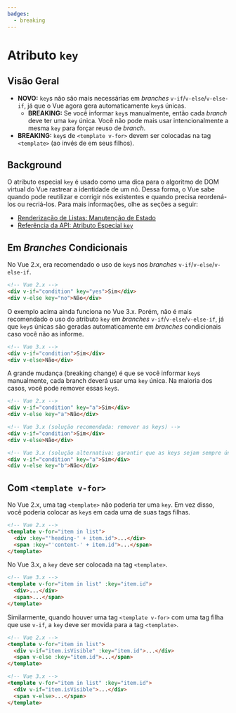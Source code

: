 ```yaml
---
badges:
  - breaking
---
```


# Atributo `key` <MigrationBadges :badges="$frontmatter.badges" />

## Visão Geral

- **NOVO:** `key`s não são mais necessárias em _branches_ `v-if`/`v-else`/`v-else-if`, já que o Vue agora gera automaticamente `key`s únicas.
  - **BREAKING:** Se você informar `key`s manualmente, então cada _branch_ deve ter uma `key` única. Você não pode mais usar intencionalmente a mesma `key` para forçar reuso de _branch_.
- **BREAKING:** `key`s de `<template v-for>` devem ser colocadas na tag `<template>` (ao invés de em seus filhos).

## Background

O atributo especial `key` é usado como uma dica para o algoritmo de DOM virtual do Vue rastrear a identidade de um nó. Dessa forma, o Vue sabe quando pode reutilizar e corrigir nós existentes e quando precisa reordená-los ou recriá-los. Para mais informações, olhe as seções a seguir:

- [Renderização de Listas: Manutenção de Estado](/guide/list.html#manutencao-de-estado)
- [Referência da API: Atributo Especial `key`](/api/special-attributes.html#key)

## Em _Branches_ Condicionais

No Vue 2.x, era recomendado o uso de `key`s nos _branches_ `v-if`/`v-else`/`v-else-if`.

```html
<!-- Vue 2.x -->
<div v-if="condition" key="yes">Sim</div>
<div v-else key="no">Não</div>
```

O exemplo acima ainda funciona no Vue 3.x. Porém, não é mais recomendado o uso do atributo `key` em _branches_ `v-if`/`v-else`/`v-else-if`, já que `key`s únicas são geradas automaticamente em _branches_ condicionais caso você não as informe.

```html
<!-- Vue 3.x -->
<div v-if="condition">Sim</div>
<div v-else>Não</div>
```

A grande mudança (breaking change) é que se você informar `key`s manualmente, cada branch deverá usar uma `key` única. Na maioria dos casos, você pode remover essas `key`s.

```html
<!-- Vue 2.x -->
<div v-if="condition" key="a">Sim</div>
<div v-else key="a">Não</div>

<!-- Vue 3.x (solução recomendada: remover as keys) -->
<div v-if="condition">Sim</div>
<div v-else>Não</div>

<!-- Vue 3.x (solução alternativa: garantir que as keys sejam sempre únicas) -->
<div v-if="condition" key="a">Sim</div>
<div v-else key="b">Não</div>
```

## Com `<template v-for>`

No Vue 2.x, uma tag `<template>` não poderia ter uma `key`. Em vez disso, você poderia colocar as `key`s em cada uma de suas tags filhas.

```html
<!-- Vue 2.x -->
<template v-for="item in list">
  <div :key="'heading-' + item.id">...</div>
  <span :key="'content-' + item.id">...</span>
</template>
```

No Vue 3.x, a `key` deve ser colocada na tag `<template>`.

```html
<!-- Vue 3.x -->
<template v-for="item in list" :key="item.id">
  <div>...</div>
  <span>...</span>
</template>
```

Similarmente, quando houver uma tag `<template v-for>` com uma tag filha que use `v-if`, a `key` deve ser movida para a tag `<template>`.

```html
<!-- Vue 2.x -->
<template v-for="item in list">
  <div v-if="item.isVisible" :key="item.id">...</div>
  <span v-else :key="item.id">...</span>
</template>

<!-- Vue 3.x -->
<template v-for="item in list" :key="item.id">
  <div v-if="item.isVisible">...</div>
  <span v-else>...</span>
</template>
```
